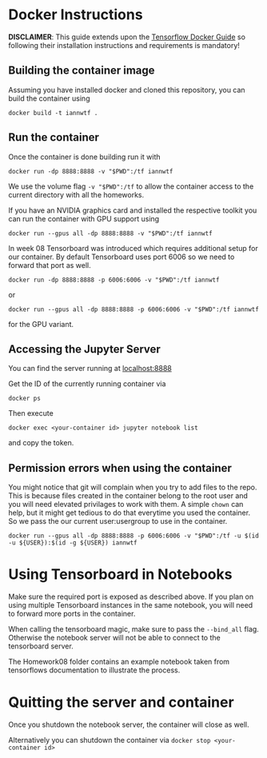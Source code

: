 # Docker Instructions

**DISCLAIMER**: This guide extends upon the [Tensorflow Docker Guide](https://www.tensorflow.org/install/docker) so following their installation instructions and requirements is mandatory!

## Building the container image

Assuming you have installed docker and cloned this repository, you can build the container using

`docker build -t iannwtf .`

## Run the container

Once the container is done building run it with

`docker run -dp 8888:8888 -v "$PWD":/tf iannwtf`

We use the volume flag `-v "$PWD":/tf` to allow the container access to the current directory with all the homeworks.

If you have an NVIDIA graphics card and installed the respective toolkit you can run the container with GPU support using

`docker run --gpus all -dp 8888:8888 -v "$PWD":/tf iannwtf`

In week 08 Tensorboard was introduced which requires additional setup for our container. By default Tensorboard uses port 6006 so we need to forward that port as well.

`docker run -dp 8888:8888 -p 6006:6006 -v "$PWD":/tf iannwtf`

or

`docker run --gpus all -dp 8888:8888 -p 6006:6006 -v "$PWD":/tf iannwtf`

for the GPU variant.

## Accessing the Jupyter Server

You can find the server running at [localhost:8888](http://localhost:8888)

Get the ID of the currently running container via

`docker ps`

Then execute

`docker exec <your-container id> jupyter notebook list`

and copy the token.

## Permission errors when using the container

You might notice that git will complain when you try to add files to the repo. This is because files created in the container belong to the root user and you will need elevated privilages to work with them. A simple `chown` can help, but it might get tedious to do that everytime you used the container. So we pass the our current user:usergroup to use in the container.

`docker run --gpus all -dp 8888:8888 -p 6006:6006 -v "$PWD":/tf -u $(id -u ${USER}):$(id -g ${USER}) iannwtf`

# Using Tensorboard in Notebooks

Make sure the required port is exposed as described above. If you plan on using multiple Tensorboard instances in the same notebook, you will need to forward more ports in the container.

When calling the tensorboard magic, make sure to pass the `--bind_all` flag. Otherwise the notebook server will not be able to connect to the tensorboard server.

The Homework08 folder contains an example notebook taken from tensorflows documentation to illustrate the process.

# Quitting the server and container

Once you shutdown the notebook server, the container will close as well.

Alternatively you can shutdown the container via `docker stop <your-container id>`